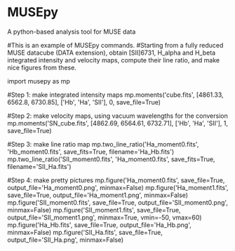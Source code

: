 # MUSEpy
A python-based analysis tool for MUSE data


#This is an example of MUSEpy commands.
#Starting from a fully reduced MUSE datacube (DATA extension), obtain [SII]6731, H_alpha and H_beta integrated intensity and velocity maps, compute their line ratio, and make nice figures from these.


import musepy as mp

#Step 1: make integrated intensity maps
mp.moments('cube.fits', [4861.33, 6562.8, 6730.85], ['Hb', 'Ha', 'SII'], 0, save_file=True)


#Step 2: make velocity maps, using vacuum wavelengths for the conversion
mp.moments('SN_cube.fits', [4862.69, 6564.61, 6732.71], ['Hb', 'Ha', 'SII'], 1, save_file=True)


#Step 3: make line ratio map
mp.two_line_ratio('Ha_moment0.fits', 'Hb_moment0.fits', save_fits=True, filename='Ha_Hb.fits')
mp.two_line_ratio('SII_moment0.fits', 'Ha_moment0.fits', save_fits=True, filename='SII_Ha.fits')


#Step 4: make pretty pictures
mp.figure('Ha_moment0.fits', save_file=True, output_file='Ha_moment0.png', minmax=False)
mp.figure('Ha_moment1.fits', save_file=True, output_file='Ha_moment1.png', minmax=False)
mp.figure('SII_moment0.fits', save_file=True, output_file='SII_moment0.png', minmax=False)
mp.figure('SII_moment1.fits', save_file=True, output_file='SII_moment1.png', minmax=True, vmin=-50, vmax=60)
mp.figure('Ha_Hb.fits', save_file=True, output_file='Ha_Hb.png', minmax=False)
mp.figure('SII_Ha.fits', save_file=True, output_file='SII_Ha.png', minmax=False)




